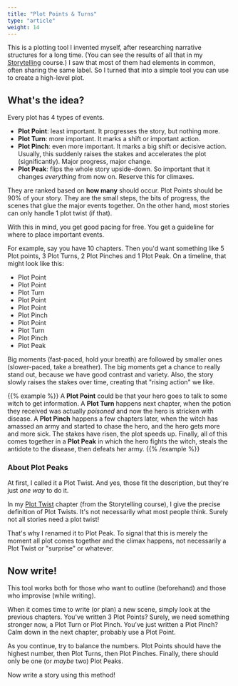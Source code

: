 ```yaml
---
title: "Plot Points & Turns"
type: "article"
weight: 14
---
```


This is a plotting tool I invented myself, after researching narrative structures for a long time. (You can see the results of all that in my [Storytelling](../../storytelling/) course.) I saw that most of them had elements in common, often sharing the same label. So I turned that into a simple tool you can use to create a high-level plot.

## What's the idea?

Every plot has 4 types of events.

* **Plot Point**: least important. It progresses the story, but nothing more.
* **Plot Turn**: more important. It marks a shift or important action. 
* **Plot Pinch**: even more important. It marks a big shift or decisive action. Usually, this suddenly raises the stakes and accelerates the plot (significantly). Major progress, major change.
* **Plot Peak**: flips the whole story upside-down. So important that it changes _everything_ from now on. Reserve this for climaxes.

They are ranked based on **how many** should occur. Plot Points should be 90% of your story. They are the small steps, the bits of progress, the scenes that glue the major events together. On the other hand, most stories can only handle 1 plot twist (if that).

With this in mind, you get good pacing for free. You get a guideline for where to place important events.

For example, say you have 10 chapters. Then you'd want something like 5 Plot points, 3 Plot Turns, 2 Plot Pinches and 1 Plot Peak. On a timeline, that might look like this:

* Plot Point
* Plot Point
* Plot Turn
* Plot Point
* Plot Point
* Plot Pinch
* Plot Point
* Plot Turn
* Plot Pinch
* Plot Peak

Big moments (fast-paced, hold your breath) are followed by smaller ones (slower-paced, take a breather). The big moments get a chance to really stand out, because we have good contrast and variety. Also, the story slowly raises the stakes over time, creating that "rising action" we like.

{{% example %}}
A **Plot Point** could be that your hero goes to talk to some witch to get information. A **Plot Turn** happens next chapter, when the potion they received was actually _poisoned_ and now the hero is stricken with disease. A **Plot Pinch** happens a few chapters later, when the witch has amassed an army and started to chase the hero, and the hero gets more and more sick. The stakes have risen, the plot speeds up. Finally, all of this comes together in a **Plot Peak** in which the hero fights the witch, steals the antidote to the disease, then defeats her army.
{{% /example %}}

### About Plot Peaks

At first, I called it a Plot Twist. And yes, those fit the description, but they're just _one way_ to do it.

In my [Plot Twist](../../storytelling/plot-twists/) chapter (from the Storytelling course), I give the precise definition of Plot Twists. It's not necessarily what most people think. Surely not all stories need a plot twist!

That's why I renamed it to Plot Peak. To signal that this is merely the moment all plot comes together and the climax happens, not necessarily a Plot Twist or "surprise" or whatever.

## Now write!

This tool works both for those who want to outline (beforehand) and those who improvise (while writing).

When it comes time to write (or plan) a new scene, simply look at the previous chapters. You've written 3 Plot Points? Surely, we need something stronger now, a Plot Turn or Plot Pinch. You've just written a Plot Pinch? Calm down in the next chapter, probably use a Plot Point.

As you continue, try to balance the numbers. Plot Points should have the highest number, then Plot Turns, then Plot Pinches. Finally, there should only be one (or _maybe_ two) Plot Peaks.

Now write a story using this method!